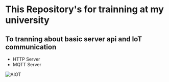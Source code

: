 # This Repository's for trainning at my university

## To tranning about basic server api and IoT communication
- HTTP Server
- MQTT Server

![AIOT](https://github.com/KidsadakornNuallaoong/IoTCommunicationTranning/assets/121489701/0eaa137d-b3f9-47d8-8240-2b353fcab115)
